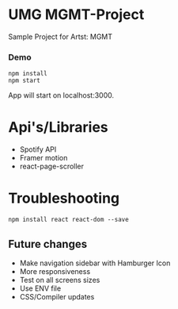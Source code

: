 # UMG MGMT-Project

Sample Project for Artst: MGMT

### Demo

```
npm install
npm start
```

App will start on localhost:3000.

# Api's/Libraries

- Spotify API
- Framer motion
- react-page-scroller



# Troubleshooting


```
npm install react react-dom --save
```

## Future changes

- Make navigation sidebar with Hamburger Icon
- More responsiveness
- Test on all screens sizes
- Use ENV file
- CSS/Compiler updates


